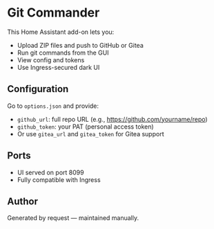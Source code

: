 # Git Commander

This Home Assistant add-on lets you:
- Upload ZIP files and push to GitHub or Gitea
- Run git commands from the GUI
- View config and tokens
- Use Ingress-secured dark UI

## Configuration
Go to `options.json` and provide:
- `github_url`: full repo URL (e.g., https://github.com/yourname/repo)
- `github_token`: your PAT (personal access token)
- Or use `gitea_url` and `gitea_token` for Gitea support

## Ports
- UI served on port 8099
- Fully compatible with Ingress

## Author
Generated by request — maintained manually.
